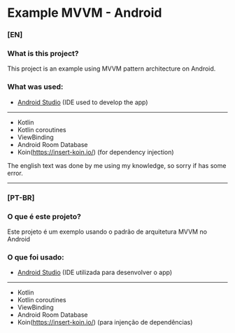 # Example MVVM - Android

### [EN]

### What is this project?

This project is an example using MVVM pattern architecture on Android.

### What was used:

* [Android Studio](https://developer.android.com/studio) (IDE used to develop the app)

<hr>

* Kotlin
* Kotlin coroutines
* ViewBinding
* Android Room Database
* Koin(https://insert-koin.io/) (for dependency injection)

The english text was done by me using my knowledge, so sorry if has some error.

<hr>

### [PT-BR]

### O que é este projeto?

Este projeto é um exemplo usando o padrão de arquitetura MVVM no Android

### O que foi usado:

* [Android Studio](https://developer.android.com/studio) (IDE utilizada para desenvolver o app)

<hr>

* Kotlin
* Kotlin coroutines
* ViewBinding
* Android Room Database
* Koin(https://insert-koin.io/) (para injenção de dependências)
